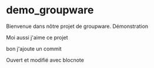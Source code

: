 ﻿demo_groupware
==============

Bienvenue dans nôtre projet de groupware.
Démonstration

Moi aussi j'aime ce projet

bon j'ajoute un commit

Ouvert et modifié avec blocnote